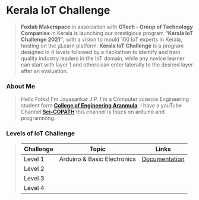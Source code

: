 # Kerala IoT Challenge

> **Foxlab Makerspace** in association with **GTech - Group of Technology Companies** in Kerala is launching our prestigious program  **“Kerala IoT Challenge 2021”**,  with a vision to mould 100 IoT experts in Kerala, hosting on the µLearn platform. **Kerala IoT Challenge** is a program designed in 4 levels followed by a hackathon to identify and train quality industry leaders in the IoT domain, while any novice learner can start with layer 1 and others can enter laterally to the desired layer after an evaluation.

### About Me
> Hello Folks! I'm Jayasankar J P. I'm a Computer science Engineering student form [**College of Engineering Aranmula**](https://cearanmula.ac.in/). I have a youTube Channel [**Sci-COPATH**](https://www.youtube.com/scicopath) this channel is foucs on arduino and programming.

### Levels of IoT Challenge

> | Challenge | Topic | Links |
> | --- | --- | --- |
> | Level 1 | Arduino & Basic Electronics | [Documentation](https://sci-copath.github.io/Kerala-IoT-Challenge/pages/level_1) |
> | Level 2 | | |
> | Level 3 | | | 
> | Level 4 | | | 




